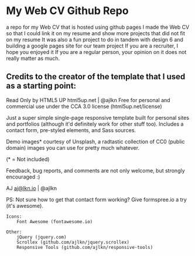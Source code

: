 # My Web CV Github Repo
a repo for my Web CV that is hosted using github pages
I made the Web CV so that I could link it on my resume and show more projects that did not fit on my resume
It was also a fun project to do in tandem with design 6 and building a google pages site for our team project
If you are a recruiter, I hope you enjoyed it
If you are a regular person, your opinion on it does not really matter as much.

## Credits to the creator of the template that I used as a starting point:
Read Only by HTML5 UP
html5up.net | @ajlkn
Free for personal and commercial use under the CCA 3.0 license (html5up.net/license)


Just a super simple single-page responsive template built for personal sites and portfolios
(although it'd definitely work for other stuff too). Includes a contact form, pre-styled
elements, and Sass sources.

Demo images* courtesy of Unsplash, a radtastic collection of CC0 (public domain) images
you can use for pretty much whatever.

(* = Not included)

Feedback, bug reports, and comments are not only welcome, but strongly encouraged :)

AJ
aj@lkn.io | @ajlkn

PS: Not sure how to get that contact form working? Give formspree.io a try (it's awesome).

	Icons:
		Font Awesome (fontawesome.io)

	Other:
		jQuery (jquery.com)
		Scrollex (github.com/ajlkn/jquery.scrollex)
		Responsive Tools (github.com/ajlkn/responsive-tools)
